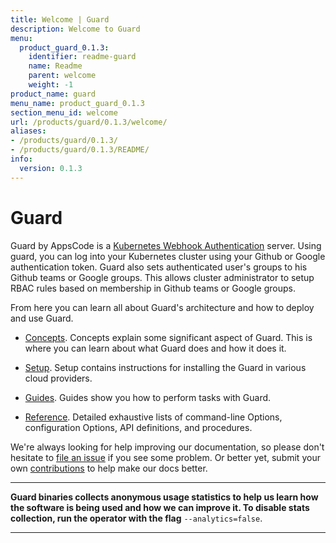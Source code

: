 ```yaml
---
title: Welcome | Guard
description: Welcome to Guard
menu:
  product_guard_0.1.3:
    identifier: readme-guard
    name: Readme
    parent: welcome
    weight: -1
product_name: guard
menu_name: product_guard_0.1.3
section_menu_id: welcome
url: /products/guard/0.1.3/welcome/
aliases:
- /products/guard/0.1.3/
- /products/guard/0.1.3/README/
info:
  version: 0.1.3
---
```


# Guard

Guard by AppsCode is a [Kubernetes Webhook Authentication](https://kubernetes.io/docs/admin/authentication/#webhook-token-authentication) server. Using guard, you can log into your Kubernetes cluster using your Github or Google authentication token. Guard also sets authenticated user's groups to his Github teams or Google groups. This allows cluster administrator to setup RBAC rules based on membership in Github teams or Google groups.

From here you can learn all about Guard's architecture and how to deploy and use Guard.

- [Concepts](/products/guard/0.1.3/concepts/). Concepts explain some significant aspect of Guard. This is where you can learn about what Guard does and how it does it.

- [Setup](/products/guard/0.1.3/setup/). Setup contains instructions for installing
  the Guard in various cloud providers.

- [Guides](/products/guard/0.1.3/guides/). Guides show you how to perform tasks with Guard.

- [Reference](/products/guard/0.1.3/reference/). Detailed exhaustive lists of
command-line Options, configuration Options, API definitions, and procedures.

We're always looking for help improving our documentation, so please don't hesitate to [file an issue](https://github.com/appscode/guard/issues/new) if you see some problem. Or better yet, submit your own [contributions](/products/guard/0.1.3/CONTRIBUTING) to help
make our docs better.

---

**Guard binaries collects anonymous usage statistics to help us learn how the software is being used and how we can improve it. To disable stats collection, run the operator with the flag** `--analytics=false`.

---
